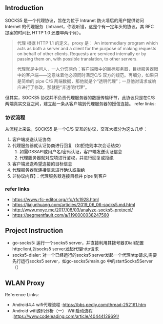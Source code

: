 ## Introduction

SOCKS5 是一个代理协议，旨在为位于 Intranet 防火墙后的用户提供访问 Internet 的代理服务（Intranet，你没听错，这是个有一定年头的协议，其 RFC 提案的时间比 HTTP 1.0 还要早两个月）。

> 代理
> 根据 HTTP 1.1 的定义，proxy 是：
> An intermediary program which acts as both a server and a client for the purpose of making requests on behalf of other
> clients. Requests are serviced internally or by passing them on, with possible translation, to other servers.
>
> 代理就是中间人，一人分饰两角：客户端眼中的目标服务器，目标服务器眼中的客户端——这意味着他必须同时满足C/S 双方的规范。再细分，如果只是简单的 pipe C/S 两端数据，那他就是个“透明代理”；一旦他对请求或响应进行了修改，那就是“非透明代理”。

但其实，SOCKS5 协议并不负责代理服务器的数据传输环节，此协议只是在C/S两端真实交互之间，建立起一条从客户端到代理服务器的授信连接。 refer links:

### 协议流程

从流程上来说，SOCKS5 是一个C/S 交互的协议，交互大概分为这么几步：

1. 客户端发送认证协商
2. 代理服务器就认证协商进行回复（如拒绝则本次会话结束）
    1. 如需GSSAPI或用户名/密码认证，客户端发送认证信息
    2. 代理服务器就对应项进行鉴权，并进行回复或拒绝
3. 客户端发送希望连接的目标信息
4. 代理服务器就连接信息进行确认或拒绝
5. 非协议内容】：代理服务器连接目标并 pipe 到客户

### refer links

- https://www.rfc-editor.org/rfc/rfc1928.html
- https://jiajunhuang.com/articles/2019_06_06-socks5.md.html
- http://www.moye.me/2017/08/03/analyze-socks5-protocol/
- https://segmentfault.com/a/1190000038247560

## Project Instruction

- go-socks5: 运行一个socks5 server，并直接利用其拨号器(Dial)配置httpclient,对socks5 server发起代理http请求
- socks5-dialer: 对一个已经运行的socks5 server发起一个代理http请求,需要先行运行socks5 server，如go-socks5/main.go 中的startSocks5Server（）

## WLAN Proxy

Reference Links:

- Android4.4 wifi代理流程               :https://bbs.pediy.com/thread-252161.htm
- Android wifi源码分析（一） Wifi启动流程  :https://www.codeleading.com/article/40444129691/
